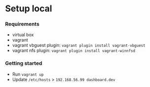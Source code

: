 # Setup local


### Requirements

- virtual box
- vagrant
- vagrant vbguest plugin: `vagrant plugin install vagrant-vbguest`
- vagrant nfs plugin: `vagrant plugin install vagrant-winnfsd` 


### Getting started

- Run `vagrant up`
- Update `/etc/hosts` > `192.168.56.99 dashboard.dev`
